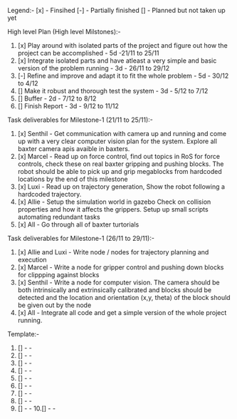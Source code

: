 Legend:-
[x] - Finsihed 
[-] - Partially finished
[]  -  Planned but not taken up yet 



High level Plan (High level Milstones):-

1. [x] Play around with isolated parts of the
      project and figure out how the project can
      be accomplished                              - 5d     -21/11 to 25/11
2. [x] Integrate isolated parts and have atleast
      a very simple and basic version of the 
      problem running                              - 3d    - 26/11 to 29/12
3. [-] Refine and improve and adapt it to fit 
      the whole problem                            - 5d    - 30/12 to 4/12
4. [] Make it robust and thorough test the system  - 3d    - 5/12 to 7/12
5. [] Buffer                                       - 2d    - 7/12 to 8/12 
6. [] Finish Report                                - 3d    - 9/12 to 11/12


Task deliverables for Milestone-1 (21/11 to 25/11):-
1. [x] Senthil - Get communication with camera up and 
      running and come up with a very clear computer
      vision plan for the system. Explore all
      baxter camera apis avaible in baxters.       
2. [x] Marcel -  Read up on force control, 
      find out topics in RoS for force controls, 
      check these on real baxter gripping and
      pushing blocks. The robot should be able to
      pick up and grip megablocks from hardcoded 
      locations by the end of this milestone      
3. [x] Luxi -  Read up on trajectory generation, 
      Show the robot following a hardcoded 
      trajectory.                                           
4. [x] Allie - Setup the simulation world in gazebo
      Check on collision properties and how it
      affects the grippers. Setup up small scripts
      automating redundant tasks 
5. [x] All - Go through all of baxter turtorials


Task deliverables for Milestone-1 (26/11 to 29/11):-
1. [x] Allie and Luxi - Write node / nodes for trajectory planning and execution
2. [x] Marcel - Write a node for gripper control and pushing down blocks 
               for clippping against blocks
3. [x] Senthil - Write a node for computer vision. The camera should be both
                intrinsically and extrinsically calibrated and blocks should
                be detected and the location and orientation (x,y, theta) of
                the block should be given out by the node
4. [x] All - Integrate all code and get a simple version of the whole project
            running.



Template:-
1. []                                              -        - 
2. []                                              -        - 
3. []                                              -        - 
4. []                                              -        - 
5. []                                              -        - 
6. []                                              -        - 
7. []                                              -        - 
8. []                                              -        - 
9. []                                              -        - 
10.[]                                              -        - 


